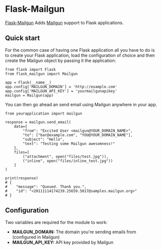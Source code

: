 # Flask-Mailgun

[Flask-Mailgun](https://github.com/sleekslush/flask-mailgun) Adds [Mailgun](https://mailgun.com/) support to Flask applications.

## Quick start

For the common case of having one Flask application all you have to do is to create your Flask application, load the configuration of choice and then create the Mailgun object by passing it the application:

```
from flask import Flask
from flask_mailgun import Mailgun

app = Flask(__name__)
app.config['MAILGUN_DOMAIN'] = 'http://example.com'
app.config['MAILGUN_API_KEY'] = 'yourmailgunapikey'
mailgun = Mailgun(app)
```

You can then go ahead an send email using Mailgun anywhere in your app.

```
from yourapplication import mailgun

response = mailgun.send_email(
    data={
        "from": "Excited User <mailgun@YOUR_DOMAIN_NAME>",
        "to": ["bar@example.com", "YOU@YOUR_DOMAIN_NAME"],
        "subject": "Hello",
        "text": "Testing some Mailgun awesomness!"
    },
    files=[
        ("attachment", open("files/test.jpg")),
        ("inline", open("files/inline_test.jpg"))
    ]
)

print(response)
# {
#    "message": "Queued. Thank you.",
#    "id": "<20111114174239.25659.5817@samples.mailgun.org>"
# }
```

## Configuration

Two variables are required for the module to work:
* **MAILGUN_DOMAIN:** The domain you're sending emails from (configured in Mailgun)
* **MAILGUN_API_KEY:** API key provided by Mailgun
